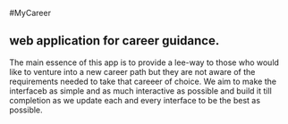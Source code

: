 #MyCareer

## web application for career guidance.
The main essence of this app is to provide a lee-way to those who would like to venture into a new career path but they are not aware of the requirements needed to take that careeer of choice. We aim to make the interfaceb as simple and as much interactive as possible and build it till completion as we update each and every interface to be the best as possible.
